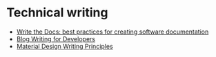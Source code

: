 # Technical writing

- [Write the Docs: best practices for creating software documentation](https://www.writethedocs.org/guide/)
- [Blog Writing for Developers](https://rmoff.net/2023/07/19/blog-writing-for-developers/)
- [Material Design Writing Principles](https://m2.material.io/design/communication/writing.html#principles)
